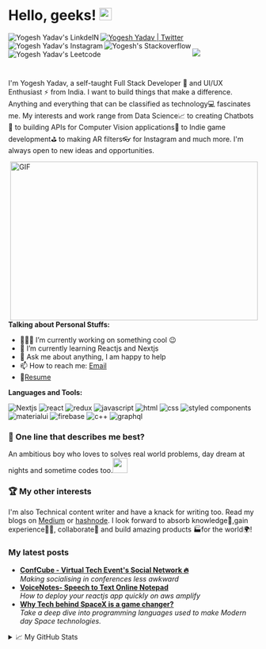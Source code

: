 # Hello, geeks! <img src="https://media.giphy.com/media/hvRJCLFzcasrR4ia7z/giphy.gif" width="25px">

<a href="https://twitter.com/yogeshdecodes" target="_blank" rel="noreferrer">
<img alt="Yogesh Yadav | Twitter" src="https://img.shields.io/badge/Twitter-1DA1F2?style=for-the-badge&logo=twitter&logoColor=white" /> 
</a>
<a href="https://www.linkedin.com/in/Yogeshdecodes" target="_blank" rel="noreferrer">
  <img align="left" alt="Yogesh Yadav's LinkdeIN"  src="https://img.shields.io/badge/LinkedIn-0077B5?style=for-the-badge&logo=linkedin&logoColor=white" />
</a>
<a href="https://www.instagram.com/yogeshdecodes" target="_blank" rel="noreferrer">
  <img align="left" alt="Yogesh Yadav's Instagram"   src="https://img.shields.io/badge/Instagram-E4405F?style=for-the-badge&logo=instagram&logoColor=white" />
</a>
<a href=https://stackoverflow.com/users/13006633/yogesh-yadav" target="_blank" rel="noreferrer">
  <img align="left" alt="Yogesh's Stackoverflow"  src="https://img.shields.io/badge/Stack_Overflow-FE7A16?style=for-the-badge&logo=stack-overflow&logoColor=white" />
</a>
<a href="https://leetcode.com/yogeshjournal" target="_blank" rel="noreferrer">
  <img align="left" alt="Yogesh Yadav's Leetcode" src="https://img.shields.io/badge/-LeetCode-FFA116?style=for-the-badge&logo=LeetCode&logoColor=black" />
</a>

<!--  
<a href="https://twitter.com/yogeshdecodes" target="_blank" rel="noreferrer">
  <img align="left" alt="Yogesh Yadav | Twitter" width="22px" src="https://cdn.jsdelivr.net/npm/simple-icons@v5/icons/twitter.svg" />
</a>
<a href="https://www.linkedin.com/in/Yogeshdecodes/" target="_blank" rel="noreferrer">
  <img align="left" alt="Yogesh Yadav's LinkdeIN" width="22px" src="https://cdn.jsdelivr.net/npm/simple-icons@v5/icons/linkedin.svg" />
</a>
<a href="https://t.me/yogeshjournal" target="_blank" rel="noreferrer">
  <img align="left" alt="Yogesh Yadav's Telegram" width="22px" src="https://cdn.jsdelivr.net/npm/simple-icons@v5/icons/telegram.svg" />
</a>
<a href="https://www.instagram.com/yogeshdecodes/" target="_blank" rel="noreferrer">
  <img align="left" alt="Yogesh Yadav's Instagram" width="22px" src="https://cdn.jsdelivr.net/npm/simple-icons@v5/icons/instagram.svg" />
</a>
<a href="https://www.reddit.com/user/yogeshio/" target="_blank" rel="noreferrer">
  <img align="left" alt="Yogesh's Reddit" width="22px" src="https://cdn.jsdelivr.net/npm/simple-icons@v5/icons/reddit.svg" />
</a>
<a href="https://leetcode.com/yogeshjournal/" target="_blank" rel="noreferrer">
  <img align="left" alt="Yogesh Yadav's Leetcode" width="22px" src="https://cdn.jsdelivr.net/npm/simple-icons@v5/icons/leetcode.svg" />
</a>
-->
![](https://visitor-badge.glitch.me/badge?page_id=yogeshjournal.yogeshjournal)

<br />

I'm Yogesh Yadav, a self-taught Full Stack Developer 🚀 and UI/UX Enthusiast ⚡ from India. I want to build things that make a difference. Anything and everything that can be classified as technology💻 fascinates me. My interests and work range from Data Science📈 to creating Chatbots🤖 to building APIs for Computer Vision applications👀 to Indie game development⛳ to making AR filters👓 for Instagram and much more. I'm always open to new ideas and opportunities.

<img align="right" alt="GIF" src="https://raw.githubusercontent.com/yogeshjournal/yogeshjournal/main/code.gif" width="500" height="320" />

**Talking about Personal Stuffs:**

- 👨🏽‍💻 I’m currently working on something cool :wink:
- 🌱 I’m currently learning Reactjs and Nextjs
- 💬 Ask me about anything, I am happy to help
- 📫 How to reach me: [Email](mailto:yogeshdecodes@gmail.com)
- 📝[Resume](https://drive.google.com/file/d/)

**Languages and Tools:**  

![Nextjs](https://img.shields.io/badge/next%20js%20-%23000000.svg?&style=for-the-badge&logo=next.js&logoColor=white)&nbsp;![react](https://img.shields.io/badge/React-20232A?style=for-the-badge&logo=react&logoColor=61DAFB)&nbsp;![redux](https://img.shields.io/badge/Redux-593D88?style=for-the-badge&logo=redux&logoColor=white)&nbsp;![javascript](https://img.shields.io/badge/JavaScript-F7DF1E?style=for-the-badge&logo=javascript&logoColor=black)&nbsp;![html](https://img.shields.io/badge/HTML5-E34F26?style=for-the-badge&logo=html5&logoColor=white)&nbsp;![css](https://img.shields.io/badge/CSS3-1572B6?style=for-the-badge&logo=css3&logoColor=white)&nbsp;![styled components](https://img.shields.io/badge/styled--components-DB7093?style=for-the-badge&logo=styled-components&logoColor=white)&nbsp;![materialui](https://img.shields.io/badge/Material--UI-0081CB?style=for-the-badge&logo=material-ui&logoColor=white)&nbsp;![firebase](https://img.shields.io/badge/firebase-ffca28?style=for-the-badge&logo=firebase&logoColor=white)&nbsp;![c++](https://img.shields.io/badge/C%2B%2B-00599C?style=for-the-badge&logo=c%2B%2B&logoColor=white)&nbsp;![graphql](https://img.shields.io/badge/-GraphQL-E10098?style=for-the-badge&logo=graphql)

### 🌸 One line that describes me best? 
An ambitious boy who loves to solves real world problems, day dream at nights and sometime codes too.<img src="https://media.giphy.com/media/WUlplcMpOCEmTGBtBW/giphy.gif" width="30"> 

### 🏆 My other interests
I'm also Technical content writer and have a knack for writing too. Read my blogs on [Medium](https://medium.com/@yogeshyadav) or [hashnode](http://yogeshyadav.hashnode.dev).
I look forward to absorb knowledge🧠,gain experience👨‍🏭, collaborate🤝 and build amazing products 🏭for the world🌍!

<!--- <h3>Open source projects</h3>
<table>
  <thead align="center">
    <tr border: none;>
      <td><b>🎁 Projects</b></td>
      <td><b>⭐ Stars</b></td>
      <td><b>📚 Forks</b></td>
      <td><b>🛎 Issues</b></td>
      <td><b>📬 Pull requests</b></td>
    </tr>
  </thead>
  <tbody>
    <tr>
	    <td><a href="https://github.com/yogeshjournal/Covid19_life_saviour_flutter_app"><b>Covid19 lifesaviour flutter app</b></a></td>
      <td><img alt="Stars" src="https://img.shields.io/github/stars/yogeshjournal/Covid19_life_saviour_flutter_app?style=flat-square&labelColor=343b41"/></td>
      <td><img alt="Forks" src="https://img.shields.io/github/forks/yogeshjournal/Covid19_life_saviour_flutter_app?style=flat-square&labelColor=343b41"/></td>
      <td><img alt="Issues" src="https://img.shields.io/github/issues/yogeshjournal/Covid19_life_saviour_flutter_app?style=flat-square&labelColor=343b41"/></td>
      <td><img alt="Pull Requests" src="https://img.shields.io/github/issues-pr/yogeshjournal/Covid19_life_saviour_flutter_app?style=flat-square&labelColor=343b41"/></td>
    </tr>
  </tbody>
</table> -->
<h3>My latest posts</h3>
<ul>
<li><a href="https://yogeshyadav.hashnode.dev/confcube-virtual-tech-events-social-network" target="_blank" rel="noreferrer"><b>ConfCube - Virtual Tech Event's Social Network 🔥 </b></a><br/><i>Making socialising in conferences less awkward</i></li>
<li><a href="https://yogeshyadav.hashnode.dev/voicenotes-speech-to-text-online-notepad" target="_blank" rel="noreferrer"><b> VoiceNotes- Speech to Text Online Notepad </b></a><br/><i>How to deploy your reactjs app quickly on aws amplify</i></li>
  <li><a href="https://medium.com/dev-genius/why-tech-behind-spacex-is-a-game-changer-56c60995d41e" target="_blank" rel="noreferrer"><b> Why Tech behind SpaceX is a game changer? </b></a><br/><i>Take a deep dive into programming languages used to make Modern day Space technologies.</i></li>
</ul>


<details>
<summary>📈 My GitHub Stats</summary>

<p align="center"> <img src="https://github-readme-stats.vercel.app/api?username=yogeshdecodes&show_icons=true&theme=gotham" alt="yogeshjournal" />

</details>


